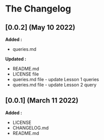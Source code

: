# The Changelog

## [0.0.2] (May 10 2022)

**Added :**

- queries.md

**Updated :**

- README.md
- LICENSE file
- queries.md file - update Lesson 1 queries
- queries.md file - update Lesson 2 query

## [0.0.1] (March 11 2022)

**Added :**

- LICENSE
- CHANGELOG.md
- README.md

